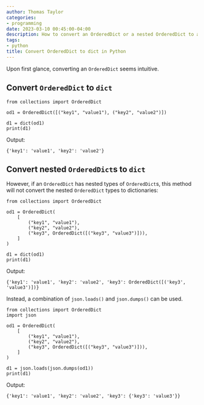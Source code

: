 ```yaml
---
author: Thomas Taylor
categories:
- programming
date: 2023-03-10 00:45:00-04:00
description: How to convert an OrderedDict or a nested OrderedDict to a dictionary in Python
tags:
- python
title: Convert OrderedDict to dict in Python
---
```


Upon first glance, converting an `OrderedDict` seems intuitive.

## Convert `OrderedDict` to `dict`

```python3
from collections import OrderedDict

od1 = OrderedDict([("key1", "value1"), ("key2", "value2")])

d1 = dict(od1)
print(d1)
```

Output:

```text
{'key1': 'value1', 'key2': 'value2'}
```

## Convert nested `OrderedDict`s to `dict`

However, if an `OrderedDict` has nested types of `OrderedDict`s, this method will not convert the nested `OrderedDict` types to dictionaries:

```python3
from collections import OrderedDict

od1 = OrderedDict(
    [
        ("key1", "value1"),
        ("key2", "value2"),
        ("key3", OrderedDict([("key3", "value3")])),
    ]
)

d1 = dict(od1)
print(d1)
```

Output:

```text
{'key1': 'value1', 'key2': 'value2', 'key3': OrderedDict([('key3', 'value3')])}
```

Instead, a combination of `json.loads()` and `json.dumps()` can be used.

```python3
from collections import OrderedDict
import json

od1 = OrderedDict(
    [
        ("key1", "value1"),
        ("key2", "value2"),
        ("key3", OrderedDict([("key3", "value3")])),
    ]
)

d1 = json.loads(json.dumps(od1))
print(d1)
```

Output:

```text
{'key1': 'value1', 'key2': 'value2', 'key3': {'key3': 'value3'}}
```
